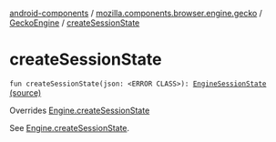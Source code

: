 [android-components](../../index.md) / [mozilla.components.browser.engine.gecko](../index.md) / [GeckoEngine](index.md) / [createSessionState](./create-session-state.md)

# createSessionState

`fun createSessionState(json: <ERROR CLASS>): `[`EngineSessionState`](../../mozilla.components.concept.engine/-engine-session-state/index.md) [(source)](https://github.com/mozilla-mobile/android-components/blob/master/components/browser/engine-gecko-beta/src/main/java/mozilla/components/browser/engine/gecko/GeckoEngine.kt#L164)

Overrides [Engine.createSessionState](../../mozilla.components.concept.engine/-engine/create-session-state.md)

See [Engine.createSessionState](../../mozilla.components.concept.engine/-engine/create-session-state.md).

